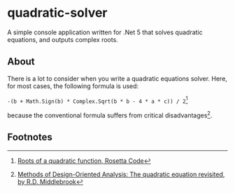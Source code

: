 # quadratic-solver
A simple console application written for .Net 5 that solves quadratic equations, and outputs complex roots.

## About
There is a lot to consider when you write a quadratic equations solver. Here, for most cases, the following formula is used: 

`-(b + Math.Sign(b) * Complex.Sqrt(b * b - 4 * a * c)) / 2`[^1]

because the conventional formula suffers from critical disadvantages[^2].

## Footnotes
[^1]: [Roots of a quadratic function, Rosetta Code](http://rosettacode.org/wiki/Roots_of_a_quadratic_function#C.23)
[^2]: [Methods of Design-Oriented Analysis: The quadratic equation revisited, by R.D. Middlebrook](https://authors.library.caltech.edu/63245/1/00683365.pdf)
